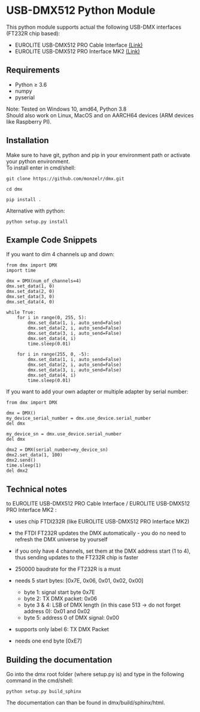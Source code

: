 USB-DMX512 Python Module
========================

This python module supports actual the following USB-DMX interfaces (FT232R chip based):
- EUROLITE USB-DMX512 PRO Cable Interface [(Link)](https://www.steinigke.de/en/mpn51860122-eurolite-usb-dmx512-pro-cable-interface.html)
- EUROLITE USB-DMX512 PRO Interface MK2 [(Link)](https://www.steinigke.de/en/mpn51860121-eurolite-usb-dmx512-pro-interface-mk2.html)


Requirements
------------ 
- Python ≥ 3.6
- numpy
- pyserial

Note: Tested on Windows 10, amd64, Python 3.8 \
Should also work on Linux, MacOS and on AARCH64 devices (ARM devices like Raspberry PI).


Installation
------------
Make sure to have git, python and pip in your environment path or activate your python environment.\
To install enter in cmd/shell:

    git clone https://github.com/monzelr/dmx.git

    cd dmx

    pip install .

Alternative with python:

    python setup.py install

Example Code Snippets
---------------------
If you want to dim 4 channels up and down:

    from dmx import DMX
    import time

    dmx = DMX(num_of_channels=4)
    dmx.set_data(1, 0)
    dmx.set_data(2, 0)
    dmx.set_data(3, 0)
    dmx.set_data(4, 0)
    
    while True:
        for i in range(0, 255, 5):
            dmx.set_data(1, i, auto_send=False)
            dmx.set_data(2, i, auto_send=False)
            dmx.set_data(3, i, auto_send=False)
            dmx.set_data(4, i)
            time.sleep(0.01)
    
        for i in range(255, 0, -5):
            dmx.set_data(1, i, auto_send=False)
            dmx.set_data(2, i, auto_send=False)
            dmx.set_data(3, i, auto_send=False)
            dmx.set_data(4, i)
            time.sleep(0.01)

If you want to add your own adapter or multiple adapter by serial number:


    from dmx import DMX

    dmx = DMX()
    my_device_serial_number = dmx.use_device.serial_number
    del dmx

    my_device_sn = dmx.use_device.serial_number
    del dmx

    dmx2 = DMX(serial_number=my_device_sn)
    dmx2.set_data(1, 100)
    dmx2.send()
    time.sleep(1)
    del dmx2

Technical notes
---------------
to EUROLITE USB-DMX512 PRO Cable Interface / EUROLITE USB-DMX512 PRO Interface MK2 :

- uses chip FTDI232R (like EUROLITE USB-DMX512 PRO Interface MK2)
- the FTDI FT232R updates the DMX automatically - you do no need to refresh the DMX universe by yourself
- if you only have 4 channels, set them at the DMX address start (1 to 4), thus sending updates to the FT232R chip is faster
- 250000 baudrate for the FT232R is a must
- needs 5 start bytes: [0x7E, 0x06, 0x01, 0x02, 0x00]
  
  - byte 1: signal start byte 0x7E
  - byte 2: TX DMX packet: 0x06
  - byte 3 & 4: LSB of DMX length (in this case 513 -> do not forget address 0): 0x01 and 0x02
  - byte 5: address 0 of DMX signal: 0x00
- supports only label 6: TX DMX Packet
- needs one end byte [0xE7]


Building the documentation
--------------------------
Go into the dmx root folder (where setup.py is) and type in the following command in the cmd/shell:

    python setup.py build_sphinx

The documentation can than be found in dmx/build/sphinx/html.
